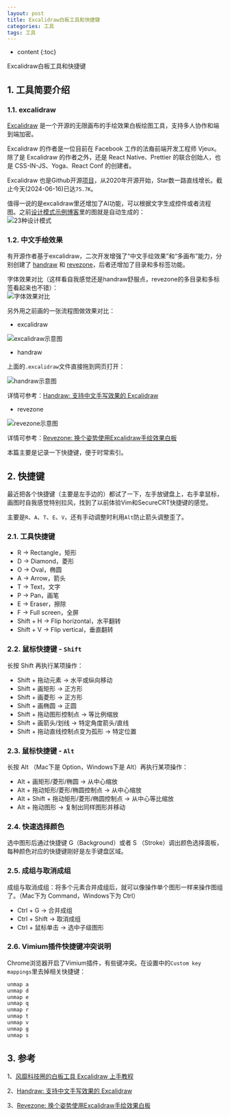 ```yaml
---
layout: post
title: Excalidraw白板工具和快捷键
categories: 工具
tags: 工具
---
```


* content
{:toc}

Excalidraw白板工具和快捷键



## 1. 工具简要介绍

### 1.1. excalidraw

[Excalidraw](https://excalidraw.com/) 是一个开源的无限画布的手绘效果白板绘图工具，支持多人协作和端到端加密。

Excalidraw 的作者是一位目前在 Facebook 工作的法裔前端开发工程师 Vjeux。除了是 Excalidraw 的作者之外，还是 React Native、Prettier 的联合创始人，也是 CSS-IN-JS、Yoga、React Conf 的创建者。

Excalidraw 也是Github开源[项目](https://github.com/excalidraw/excalidraw)，从2020年开源开始，Star数一路直线增长。截止今天(2024-06-16)已达`75.7K`。

值得一说的是excalidraw里还增加了AI功能，可以根据文字生成控件或者流程图。之前[设计模式示例博客](https://xiaodongq.github.io/2024/05/12/design-pattern-2-3-factory/)里的图就是自动生成的：  
![23种设计模式](/images/2024-05-12-20240512100608.png)

### 1.2. 中文手绘效果

有开源作者基于excalidraw，二次开发增强了“中文手绘效果”和“多画布”能力，分别创建了 [handraw](https://handraw.top/) 和 [revezone](https://revezone.com/index.html)，后者还增加了目录和多标签功能。

字体效果对比（这样看自我感觉还是handraw舒服点，revezone的多目录和多标签看起来也不错）：  
![字体效果对比](/images/2024-06-16-excalidraw-compare.png)

另外用之前画的一张流程图做效果对比：

* excalidraw

![excalidraw示意图](/images/tcp-connect-close.png)

* handraw

上面的`.excalidraw`文件直接拖到网页打开：

![handraw示意图](/images/2024-06-16-handdraw_demo.png)

详情可参考：[Handraw: 支持中文手写效果的 Excalidraw](https://sspai.com/post/80459#comment-364471)

* revezone

![revezone示意图](/images/2024-06-16-revezone_demo.png)

详情可参考：[Revezone: 换个姿势使用Excalidraw手绘效果白板](https://sspai.com/post/82630#!)

本篇主要是记录一下快捷键，便于时常索引。

## 2. 快捷键

最近把各个快捷键（主要是左手边的）都试了一下，左手放键盘上，右手拿鼠标，画图时自我感觉特别拉风，找到了以前体验Vim和SecureCRT快捷键的感觉。

主要是`R`、`A`、`T`、`E`、`V`，还有手动调整时利用`Alt`防止箭头调整歪了。

### 2.1. 工具快捷键

* R → Rectangle，矩形
* D → Diamond，菱形
* O → Oval，椭圆
* A → Arrow，箭头
* T → Text，文字
* P → Pan，画笔
* E → Eraser，擦除
* F → Full screen，全屏
* Shift + H → Flip horizontal，水平翻转
* Shift + V → Flip vertical，垂直翻转

### 2.2. 鼠标快捷键 - `Shift`

长按 Shift 再执行某项操作：

* Shift + 拖动元素 → 水平或纵向移动
* Shift + 画矩形 → 正方形
* Shift + 画菱形 → 正方形
* Shift + 画椭圆 → 正圆
* Shift + 拖动图形控制点 → 等比例缩放
* Shift + 画箭头/划线 → 特定角度箭头/直线
* Shift + 拖动直线控制点变为孤形 → 特定位置

### 2.3. 鼠标快捷键 - `Alt`

长按 Alt （Mac下是 Option，Windows下是 Alt）再执行某项操作：

* Alt + 画矩形/菱形/椭圆 → 从中心缩放
* Alt + 拖动矩形/菱形/椭圆控制点 → 从中心缩放
* Alt + Shift + 拖动矩形/菱形/椭圆控制点 → 从中心等比缩放
* Alt + 拖动图形 → 复制出同样图形并移动

### 2.4. 快速选择颜色

选中图形后通过快捷键 G（Background）或者 S （Stroke）调出颜色选择面板，每种颜色对应的快捷键刚好是左手键盘区域。

### 2.5. 成组与取消成组

成组与取消成组：将多个元素合并成组后，就可以像操作单个图形一样来操作图组了。（Mac下为 Command，Windows下为 Ctrl）

* Ctrl + G → 合并成组
* Ctrl + Shift → 取消成组
* Ctrl + 鼠标单击 → 选中子级图形

### 2.6. Vimium插件快捷键冲突说明

Chrome浏览器开启了Vimium插件，有些键冲突。在设置中的`Custom key mappings`里去掉相关快捷键：

```sh
unmap a
unmap d
unmap e
unmap q
unmap r
unmap t
unmap v
unmap g
unmap s
```

## 3. 参考

1、[风靡科技圈的白板工具 Excalidraw 上手教程](https://www.yangqi.show/posts/excalidraw-tutorial)

2、[Handraw: 支持中文手写效果的 Excalidraw](https://sspai.com/post/80459#comment-364471)

3、[Revezone: 换个姿势使用Excalidraw手绘效果白板](https://sspai.com/post/82630#!)
